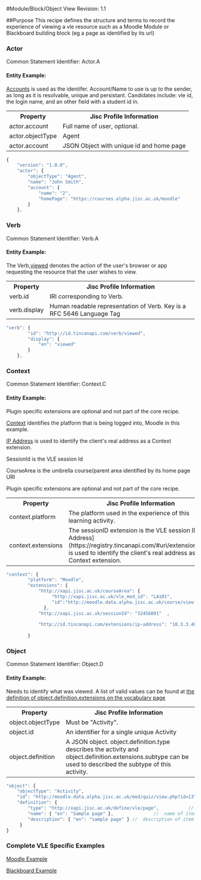 #Module/Block/Object View
Revision: 1.1

##Purpose
This recipe defines the structure and terms to record the experience of viewing a vle resource such as a Moodle Module or Blackboard building block (eg a page as identified by its url)

### Actor
Common Statement Identifier:  Actor.A

#### Entity Example:
[Accounts](/common_statements.md#actor.account) is used as the identifer.  Account/Name to use is up to the sender, as long as it is resolvable, unique and persistant. Candidates include: vle id, the login name, and an other field with a student id in.

<table>
	<tr><th>Property</th><th>Jisc Profile Information</th></tr>
	<tr>
		<td>actor.account</td>
		<td>Full name of user, optional.</td>
	</tr>
	<tr>
		<td>actor.objectType</td>
		<td>Agent</td>
	</tr>
		<tr>
		<td>actor.account</td>
		<td>JSON Object with unique id and home page</td>
	</tr>
</table>

``` Javascript
{
    "version": "1.0.0",
    "actor": {
        "objectType": "Agent",
        "name": "John Smith",
        "account": {
            "name": "2",
            "homePage": "https://courses.alpha.jisc.ac.uk/moodle"
        }
    },
```

### Verb
Common Statement Identifier: Verb.A

#### Entity Example:

The Verb,[viewed](/vocabulary.md#verbs) denotes the action of the user's browser or app requesting the resource that the user wishes to view.

<table>
	<tr><th>Property</th><th>Jisc Profile Information</th></tr>
	<tr>
		<td>verb.id</td>
		<td>IRI corresponding to Verb.</td>
	</tr>
	<tr>
		<td>verb.display</td>
		<td>Human readable representation of Verb. Key is a RFC 5646 Language Tag</td>
	</tr>
</table>

``` javascript
"verb": {
        "id": "http://id.tincanapi.com/verb/viewed",
        "display": {
            "en": "viewed"
        }
    },
```
### Context
Common Statement Identifier: Context.C

#### Entity Example:
Plugin specific extensions are optional and not part of the core recipe.


[Context](/common_statements.md#context) identifies the platform that is being logged into, Moodle in this example.

[IP Address](https://registry.tincanapi.com/#uri/extension/310) is used to identify the client's real address as a Context extension.

SessionId is the VLE session Id

CourseArea is the umbrella course/parent area identified by its home page URI 

Plugin specific extensions are optional and not part of the core recipe.

<table>
	<tr><th>Property</th><th>Jisc Profile Information</th></tr>
	<tr>
		<td>context.platform</td>
		<td>The platform used in the experience of this learning activity.</td>
	</tr>
	<tr>
		<td>context.extensions</td>
		<td>The sessionID extension is the VLE session ID. [IP Address](https://registry.tincanapi.com/#uri/extension/310) is used to identify the client's real address as a Context extension.</td>
	</tr>
</table>

``` javascript
"context": {
        "platform": "Moodle",
        "extensions": {
      		"http://xapi.jisc.ac.uk/courseArea": {
      		 	 "http://xapi.jisc.ac.uk/vle_mod_id": "LA101",
                 "id":"http://moodle.data.alpha.jisc.ac.uk/course/view.php?id=4"
              },
 			"http://xapi.jisc.ac.uk/sessionId": "32456891"  ,
	
            "http://id.tincanapi.com/extensions/ip-address": "10.3.3.48"
              
        }
```

### Object
Common Statement Identifier: Object.D

#### Entity Example:
Needs to identify what was viewed. A list of valid values can be found at [the definition of  object.definition.extensions on the vocabulary page](../vocabulary.md#Object.definition.extension)

<table>
	<tr><th>Property</th><th>Jisc Profile Information</th></tr>
	<tr>
		<td>object.objectType</td>
		<td>Must be "Activity".</td>
	</tr>
	<tr>
		<td>object.id</td>
		<td>An identifier for a single unique Activity</td>
	</tr>
		<tr>
		<td>object.definition</td>
		<td>A JSON object. object.definition.type describes the activity and object.definition.extensions.subtype can be used to described the subtype of this activity.</td>
	</tr>
</table>

``` javascript
"object": {
	"objectType": "Activity",
	"id": "http://moodle.data.alpha.jisc.ac.uk/mod/quiz/view.php?id=13"   	 	//  unique id or url of the item being logged into
	"definition": {
		"type": "http://xapi.jisc.ac.uk/define/vle/page",			//  definition type as above
		"name": { "en": "Sample page" },			   //  name of item as returned by VLE
		"description": { "en": "sample page" } //  description of item as returned by VLE
	 }
}
```

### Complete VLE Specific Examples
[Moodle Example](/vle/moodle/moduleview.js)

[Blackboard Example](/vle/blackboard/course_content_access.json)
